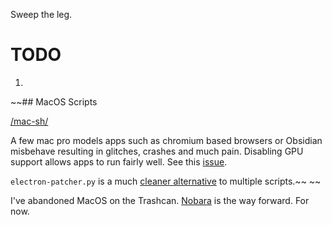 Sweep the leg. 

# TODO

1.  
  
~~## MacOS Scripts

[/mac-sh/](https://github.com/the-polak/kielbasa/tree/main/mac-sh)

A few mac pro models apps such as chromium based browsers or Obsidian misbehave resulting in glitches, crashes and much pain. Disabling GPU support allows apps to run fairly well. See this [issue](https://github.com/dortania/OpenCore-Legacy-Patcher/issues/1145).

`electron-patcher.py` is a much [cleaner alternative](https://github.com/dortania/OpenCore-Legacy-Patcher/issues/1145#issuecomment-2282958031) to multiple scripts.~~
~~

I've abandoned MacOS on the Trashcan. [Nobara](https://nobaraproject.org/download-nobara/) is the way forward. For now.  
